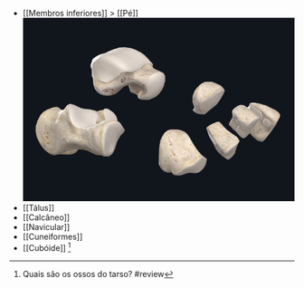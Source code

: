 + [[Membros inferiores]] >  [[Pé]] 
![Pasted image 20210416160120.png](Pasted%20image%2020210416160120.png)
+ [[Tálus]]
+ [[Calcâneo]]
+ [[Navicular]]
+ [[Cuneiformes]]
+ [[Cubóide]] [^959919]

[^959919]: Quais são os ossos do tarso?
#review 
